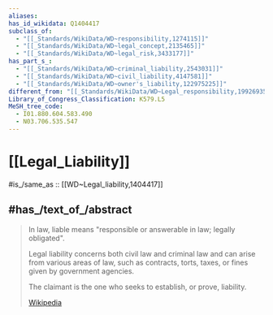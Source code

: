```yaml
---
aliases:
has_id_wikidata: Q1404417
subclass_of:
  - "[[_Standards/WikiData/WD~responsibility,1274115]]"
  - "[[_Standards/WikiData/WD~legal_concept,2135465]]"
  - "[[_Standards/WikiData/WD~legal_risk,3433177]]"
has_part_s_:
  - "[[_Standards/WikiData/WD~criminal_liability,2543031]]"
  - "[[_Standards/WikiData/WD~civil_liability,4147581]]"
  - "[[_Standards/WikiData/WD~owner's_liability,122975225]]"
different_from: "[[_Standards/WikiData/WD~Legal_responsibility,19926935]]"
Library_of_Congress_Classification: K579.L5
MeSH_tree_code:
  - I01.880.604.583.490
  - N03.706.535.547
---
```


# [[Legal_Liability]] 

#is_/same_as :: [[WD~Legal_liability,1404417]] 

## #has_/text_of_/abstract 

> In law, liable means  "responsible or answerable in law; legally obligated". 
> 
> Legal liability concerns both civil law and criminal law 
> and can arise from various areas of law, such as contracts, torts, taxes, 
> or fines given by government agencies. 
> 
> The claimant is the one who seeks to establish, or prove, liability.
>
> [Wikipedia](https://en.wikipedia.org/wiki/Legal%20liability) 

